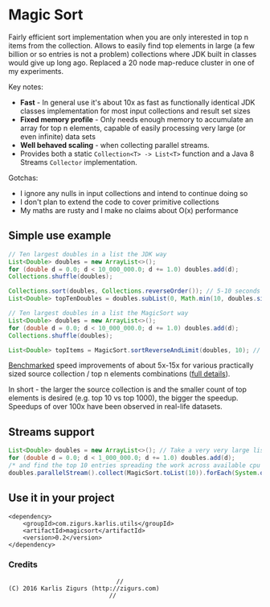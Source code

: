 # Magic Sort

Fairly efficient sort implementation when you are only interested in top n items from the collection. Allows to easily find top elements in large (a few billion or so entries is not a problem) collections where JDK built in classes would give up long ago. Replaced a 20 node map-reduce cluster in one of my experiments.

Key notes:

- **Fast** - In general use it's about 10x as fast as functionally identical JDK classes implementation for most input collections and result set sizes
- **Fixed memory profile** - Only needs enough memory to accumulate an array for top n elements, capable of easily processing very large (or even infinite) data sets
- **Well behaved scaling** - when collecting parallel streams.
- Provides both a static `Collection<T> -> List<T>` function and a Java 8 Streams `Collector` implementation.

Gotchas:

- I ignore any nulls in input collections and intend to continue doing so
- I don't plan to extend the code to cover primitive collections
- My maths are rusty and I make no claims about O(x) performance

## Simple use example

```java
// Ten largest doubles in a list the JDK way
List<Double> doubles = new ArrayList<>();
for (double d = 0.0; d < 10_000_000.0; d += 1.0) doubles.add(d);
Collections.shuffle(doubles);

Collections.sort(doubles, Collections.reverseOrder()); // 5-10 seconds on a typical desktop
List<Double> topTenDoubles = doubles.subList(0, Math.min(10, doubles.size()));
```
```java
// Ten largest doubles in a list the MagicSort way
List<Double> doubles = new ArrayList<>();
for (double d = 0.0; d < 10_000_000.0; d += 1.0) doubles.add(d);
Collections.shuffle(doubles);

List<Double> topItems = MagicSort.sortReverseAndLimit(doubles, 10); // About 25 times faster
```
[Benchmarked](https://github.com/karliszigurs/MagicSortBenchmarks) speed improvements of about 5x-15x for various practically sized source collection / top n elements combinations ([full details](https://github.com/karliszigurs/MagicSortBenchmarks/blob/master/results/20161104-0.2-SNAPSHOT/summary.csv)).

In short - the larger the source collection is and the smaller count of top elements is desired (e.g. top 10 vs top 1000), the bigger the speedup. Speedups of over 100x have been observed in real-life datasets.

## Streams support

```java
List<Double> doubles = new ArrayList<>(); // Take a very very large list
for (double d = 0.0; d < 1_000_000.0; d += 1.0) doubles.add(d);
/* and find the top 10 entries spreading the work across available cpu cores */
doubles.parallelStream().collect(MagicSort.toList(10)).forEach(System.out::println);
```

## Use it in your project

```maven
<dependency>
    <groupId>com.zigurs.karlis.utils</groupId>
    <artifactId>magicsort</artifactId>
    <version>0.2</version>
</dependency>
```

### Credits

```
                              //
(C) 2016 Karlis Zigurs (http://zigurs.com)
                            //
```
